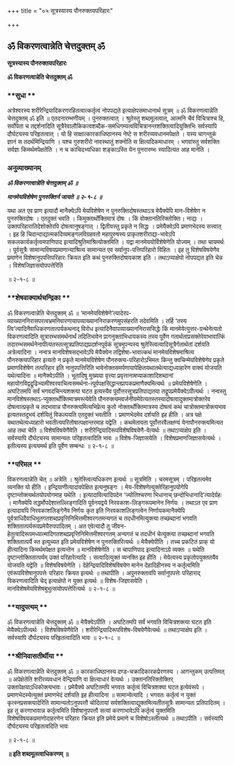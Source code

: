 +++
title = "०५ सूत्रस्यास्य पौनरुक्तयपरिहारः"

+++


## ॐ विकरणत्वान्नेति चेत्तदुक्तम् ॐ

**सूत्रस्यास्य पौनरुक्तयपरिहारः**

**ॐ विकरणत्वान्नेति चेत्तदुक्तम् ॐ**

### **सुधा **

अत्रेश्वरस्य शरीरेन्द्रियादिकरणरहितत्वात्कर्तृत्वं नोपपद्यते इत्याक्षेपसमाधानार्थ सूत्रम् ॥ ॐ विकरणत्वान्नेति चेत्तदुक्तम् ॐ इति ॥ एतदनारम्भणीयम् । पुनरुक्तत्वात् । श्रुतेस्तु शब्दमूलत्वात्, आत्मनि चैवं विचित्राश्च हि, सर्वोपेता च तद्दर्शनादिति सूत्रैरेवालौकिकत्वशब्दैक-समधिगम्यत्वविचित्रानन्तशक्तित्वादियुक्तिभिः सर्वस्यापि दौर्घट्यस्य परिहृतत्वात् । यो हि साक्षात्कारकाधिष्ठानस्य नेष्टे स शरीरव्यवधानमपेक्षते । यस्य चागन्तुकं ज्ञानं स तदर्थमिन्द्रियाणि । यश्च गुरुशरीरो नावस्थातुं शक्नोति स क्षित्यदिकमाधारम् । भगवांस्तु सर्वशक्तिः सर्वज्ञः किमर्थमपेक्षतेति । न च काचिदभ्यधिका शङ्काऽस्ति येन पुनरारम्भः स्यादित्यत आह मानेति ।

### **अनुव्याख्यानम्**

***ॐ विकरणत्वान्नेति चेत्तदुक्तम् ॐ ॥***

***मानमेयविशेषेण पुनरुक्तिर्न जायते ॥ २-१-८ ॥***

यथा अत एव प्राण इत्यादौ मानैक्येऽपि मेयविशेषेण न पुनरुक्तिदोषस्तथाऽत्र मेयैक्येपि मान-विशेषेण न पुनरुक्तिदोषः । एतदुक्तं भवति । किमुक्तार्थोक्तिमात्रं दोषः । किं वोक्तानतिरिक्तोक्तिः। नाद्यः । उक्तपरिहारातिदेशोक्तेरपि दोषत्वानुषङ्गात् । द्वितीयस्तु प्रकृते न सिद्धः । प्रमेयैक्येऽपि प्रमाणभेदस्य सत्त्वात् । इह हि चिदान्दाद्यात्मकदिव्यमङ्गलविग्रहवतो महापुरुषस्य प्राकृतशरीराद्या-भावेऽपि सकलकार्यकर्तृत्वमपाणिपाद इत्यादिश्रुतिमाश्रित्योक्तमिति । यद्वा मानमेययोर्विशेषेणेति योज्यम् । तथा चायमर्थः । पूर्वसूत्रैः सामान्यविषयप्रमाणान्याश्रित्य सामान्यत एव सर्वानुप-पत्तिपरिहारो विहितः । इह तु विशेषविषयेणैव प्रमाणेन विशेषानुपपत्तिपरिहारः क्रियत इति कथं पुनरुक्तिदोषावकाश इति । तथाऽप्याक्षेपो नोपपद्यत इति चेन्न । विशेषजिज्ञासयोपपत्तेरिति

॥ २-१-८ ॥

### **शेषवाक्यार्थचन्द्रिका **

ॐ विकरणत्वान्नेति चेत्तदुक्तम् ॐ ॥ ‘मानमेयविशेषेणे’त्यादेरप-व्याख्याननिरासपरत्वभ्रमनिवारणायापव्याख्याननिराकरणमुपसंहरति तदेवमिति । तर्हि ‘तस्य त्वि’त्यादिनैवाधिकरणतात्पर्यकथनाद् विरोध इत्यादिनैवापव्याख्याननिराससिद्धेः किं मानमेयेत्युत्तर-ग्रन्थेनेत्यतो विकरणत्वादिति सूत्रारम्भसमर्थनार्थं तदितिभावेन प्रागनुक्ताभिधायकस्य तस्य पूर्वेण गतार्थताप्रसक्तेरेवाभावात्किं तदारम्भसमर्थनेनापीत्यतस्तत्सूत्रप्रतिपाद्यप्रदर्शनपूर्वकं सूत्रमुपन्यस्य श्रुतेस्त्वित्यादिसूत्रैर्गतार्थतां दर्शयति अत्रेत्यादिना । नन्वत्र मानविशेषसद्भावेऽपि मेयैक्येन तद्विशेषा-भावात्कथं मानमेयविशेषमाश्रित्य पौनरुक्त्यपरिहार इत्यतो न प्रकृते मानमेयविशेषेण पौनरुक्त्य-परिहारोऽभिमतः किन्तु क्वचिन्मेयविशेषेणेव प्रकृते प्रमाणविशेषेण तत्परिहार इति नानुपपत्तिरिति भावेनोक्तसमर्पणायापेक्षितयथातथेत्याद्यध्याहारेण वाक्यं योजयति यथेत्यादिना ॥ मानैक्येऽपीति । भूतादिषु मुख्यया वृत्त्या प्रवृत्तानामप्याकाशादिशब्दानां महायोगविद्वद्रूढिभ्यामीश्वरवाचित्वसमर्थना-त्पूर्वपक्षसिद्धान्तप्रापकप्रमाणैक्यमित्यर्थः ॥ प्रमेयविशेषेणेति । अघटितमपि सर्वं भगवदचिन्त्यशक्त्या घटत इत्यस्यैव पूर्वोत्तरसूत्रप्रतिपाद्यतया तद्रूपप्रमेयैक्येऽपीत्यर्थः । नन्वस्तु मानविशेषस्तथाऽ-प्युक्तार्थोक्तिमात्रमस्त्येवेति पौनरुक्त्यमवर्जनीयमेवेत्यतस्तस्यादोषत्वादुक्तमात्रोक्तरेव दोषत्वात्प्रकृते च तदभावान्न पौनरुक्त्यमित्यभिप्रेत्य कुतो नोक्तार्थोक्तिमात्रस्य दोषत्वं कथं चात्रोक्तमात्रोक्त्यभाव इत्यतस्तदुभयं दर्शयितुं विकल्पयति एतदुक्तं भवतीति । प्रमाणभेदमेव दर्शयति इह हीति । अत्र पक्षे यथातथेत्यध्याहारो भवतीत्यपरितोषात्पक्षान्तरमाह यद्वेति । कथमेतावता पूर्वोत्तरवैलक्षण्यं येनापौनरुक्त्यमित्यत आह तथा चेति ॥ विशेषविषयेणैवेति । शरीरेन्द्रियादिरूपविशेषविषयेणै-वेत्यर्थः ॥ तथाऽप्याक्षेप इति । सर्वस्यापि दौर्घट्यस्य सामान्यतः परिहृतत्वादिति भावः ॥ विशेष-जिज्ञासयेति । विशेषप्रमाणजिज्ञासयेत्यर्थः । इतीत्यस्य इत्ययमर्थ इति पूर्वेण सम्बन्धः ॥ २-१-८ ॥

### **परिमल **

विकरणत्वान्नेति चेत् ॥ अत्रेति । श्रुतेस्त्वित्यधिकरण इत्यर्थः ॥ सूत्रमिति । चरमसूत्रम् । परिहृतत्वमेव व्यनक्ति यो हीति । इन्द्रियाणीत्यादावपेक्षित इत्यनुषङ्गः । मेय-विशेषणेत्युक्तेरिहानुपयोगेपि दृष्टान्तोक्त्यर्थतयोपयोगमाह यथेति । इत्यादावित्यादिपदेन ‘ज्योतिश्चरणा भिधानाच् छन्दोभिधानादि’त्यादेर्ग्रहः । मानैक्येपि तद्धर्मोपदेशात्तल्लिङ्गादिति पूर्वनयद्वये निरवकाश-लिङ्गरूपमानेन निर्णयः । तथाऽत एव प्राण इत्यादावपि निरवकाशलिङ्गेनैव निर्णयः कृत इति निरवकाशलिङ्गत्वेन निर्णायकमानैक्येपि पूर्वत्राधिदैवाधिभूतगतशब्दप्रवृत्तिनिमित्तमीश्वरगतमन्यगतं च तदधीनमित्युक्त्या तच्छब्दानां भगवति शक्तितात्पर्यरूपप्रमेयैरुपपादितम् । अत एवेत्यादौ तु जीवन-हेतुत्वादिरूपमध्यात्मादिगतशब्दप्रवृत्तिनिमित्तमीश्वरगतम् अन्यगतं च तदधीनं चेत्युक्त्या तच्छब्दानां भगवति शक्तितात्पर्ये स्त इत्युच्यत इति प्रमेयविशेषेण न पुनरुक्तिरित्यर्थः ॥ मेयैक्येपीति । तच्च प्रकटितं प्राक् यो हीत्यादिना किमर्थमपेक्षत इत्यन्तेन ॥ मानविशेषेणेति । स चापाणिपाद इत्यादिनाऽग्रे व्यक्तः ॥ यथेति दृष्टान्तोक्तितात्पर्यम् उक्तं परिहारेत्यादि । सत्वादित्युक्तं व्यनक्ति इह हीति । मेयेत्यस्य प्रकृतोपयुक्ततयैव योजयति यद्वेति ॥ विशेषविषयेणेति । देहेन्द्रियादिविशेषविषयेण मानेन देहादिहीनस्य न कर्तृत्वमिति एवंरूपविशेषानुपपत्तेः परिहारः क्रियत इत्यर्थः ॥ तथापीति । अपुनरुक्तावपि सर्वानुपपत्तेः परिहाराद् विकरणत्वादिति चेद् इत्याक्षेपो न युक्त इत्यर्थः ॥ विशेष-जिज्ञासयेति । मानविशेषमेयविशेषबुभुत्सयोपपत्तेरित्यर्थः ॥ २-१-८ ॥

### **यादुपत्यम् **

ॐ विकरणत्वान्नेति चेत्तदुक्तम् ॐ ॥ मेयैक्येऽपीति । अघटितमपि सर्वं भगवति विचित्रशक्त्या घटत इति मेयैक्येऽपीत्यर्थः । विशेषविषयेणैवेति । शरीरेन्द्रियादिरूपविशेष-विषयेणैवेत्यर्थः ॥ तथाऽप्याक्षेप इति । सर्वस्यापि दौर्घट्यस्य परिहृतत्वादिति भावः ॥ २-१-८ ॥

### **श्रीनिवासतीर्थीया **

ॐ विकरणत्वान्नेति चेत्तदुक्तम् ॐ ॥ कारकाधिष्ठानस्य दण्ड-चक्रादिकारकप्रेरणस्य । आगन्तुकम् उत्पत्तिमत् ॥ अपेक्षेतेति शरीरव्यवधानं वेन्द्रियाणि वा क्षित्याधारं वेत्यर्थः । उक्तानतिरिक्तोक्तिर् उक्तापेक्षयाऽधिकोक्त्यभावः । प्रमेयैक्ये अघटितमपि भगवतः कर्तृत्वं विचित्रशक्या घटत इत्येवंरूपे । प्रमाणभेदस्येत्युक्तं प्रमाणभेदं दर्शयति इह हीत्यादिना ॥ सामान्येत्यादि । भगवतः कर्तृत्वं न युक्तं कृत्स्नप्रसक्त्यादेरिति सामान्यतोऽनुपपत्तौ चोदितायां सर्वशक्तित्वाद्युक्तमित्यतीतसूत्रैः सामान्यतः प्रतिपादितम् । इह तु करणाभावान्न कर्तृत्वमिति विशेषानुपपत्तौ सत्यां करणाभावेऽपि कर्तृत्वं युक्तमिति विशेषविषयकप्रमाणोदाहरणेन परिहारः क्रियत इति प्रमेये प्रमाणे च विशेषोऽस्तीत्यर्थः ॥ तथाऽपीति । सर्वस्यापि दौर्घट्यस्य परिहृतत्वदिति भावः

॥ २-१-८ ॥

**॥ इति शब्दमूलत्वाधिकरणम् ॥**


